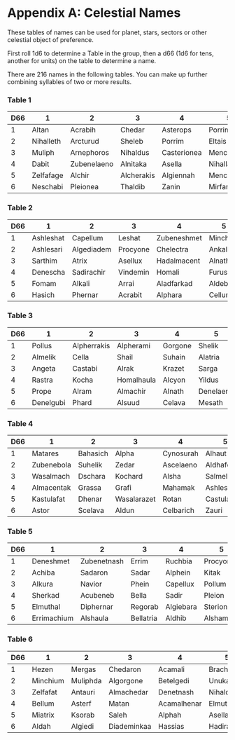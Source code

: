 # Appendix A: Celestial Names

These tables of names can be used for planet, stars, sectors or other celestial object of preference. 

First roll 1d6 to determine a Table in the group, then a d66 (1d6 for tens, another for units) on the table to determine a name. 

There are 216 names in the following tables. You can make up further combining syllables of two or more results.

### Table 1

| D66 | 1         | 2           | 3          | 4           | 5           | 6         |
| --- | --------- | ----------- | ---------- | ----------- | ----------- | --------- |
| 1   | Altan     | Acrabih     | Chedar     | Asterops    | Porrimacent | Rukbatena |
| 2   | Nihalleth | Arcturud    | Sheleb     | Porrim      | Eltais      | Sadalm    |
| 3   | Muliph    | Arnephoros  | Nihaldus   | Casterionea | Menchibah   | Shamarkab |
| 4   | Dabit     | Zubenelaeno | Alnitaka   | Asella      | Nihallatria | Chernar   |
| 5   | Zelfafage | Alchir      | Alcherakis | Algiennah   | Menchiba    | Phecca    |
| 6   | Neschabi  | Pleionea    | Thaldib    | Zanin       | Mirfar      | Sadachium |

### Table 2

| D66 | 1         | 2          | 3        | 4           | 5         | 6       |
| --- | --------- | ---------- | -------- | ----------- | --------- | ------- |
| 1   | Ashleshat | Capellum   | Leshat   | Zubeneshmet | Minchira  | Alchird |
| 2   | Ashlesari | Algediadem | Procyone | Chelectra   | Ankalhai  | Chera   |
| 3   | Sarthim   | Atrix      | Asellux  | Hadalmacent | Alnathfar | Aldhard |
| 4   | Denescha  | Sadirachir | Vindemin | Homali      | Furus     | Algor   |
| 5   | Fomam     | Alkali     | Arrai    | Aladfarkad  | Aldeba    | Maham   |
| 6   | Hasich    | Phernar    | Acrabit  | Alphara     | Cellum    | Zubens  |

### Table 3

| D66 | 1         | 2           | 3          | 4       | 5         | 6           |
| --- | --------- | ----------- | ---------- | ------- | --------- | ----------- |
| 1   | Pollus    | Alpherrakis | Alpherami  | Gorgone | Shelik    | Proxima     |
| 2   | Almelik   | Cella       | Shail      | Suhain  | Alatria   | Zibah       |
| 3   | Angeta    | Castabi     | Alrak      | Krazet  | Sarga     | Astaban     |
| 4   | Rastra    | Kocha       | Homalhaula | Alcyon  | Yildus    | Theemiatria |
| 5   | Prope     | Alram       | Almachir   | Alnath  | Denelaeno | Menkaa      |
| 6   | Denelgubi | Phard       | Alsuud     | Celava  | Mesath    | Saipheratz  |

### Table 4

| D66 | 1          | 2        | 3           | 4         | 5           | 6         |
| --- | ---------- | -------- | ----------- | --------- | ----------- | --------- |
| 1   | Matares    | Bahasich | Alpha       | Cynosurah | Alhaut      | Gomeisam  |
| 2   | Zubenebola | Suhelik  | Zedar       | Ascelaeno | Aldhaferatz | Grasat    |
| 3   | Wasalmach  | Dschara  | Kochard     | Alsha     | Salmeliak   | Acamarkad |
| 4   | Almacentak | Grassa   | Grafi       | Mahamak   | Ashleshmet  | Sadalshat |
| 5   | Kastulafat | Dhenar   | Wasalarazet | Rotan     | Castulafage | Gatrix    |
| 6   | Astor      | Scelava  | Aldun       | Celbarich | Zauri       | Lesat     |

### Table 5

| D66 | 1           | 2           | 3         | 4         | 5         | 6           |
| --- | ----------- | ----------- | --------- | --------- | --------- | ----------- |
| 1   | Deneshmet   | Zubenetnash | Errim     | Ruchbia   | Procyonea | Sadalmeliak |
| 2   | Achiba      | Sadaron     | Sadar     | Alphein   | Kitak     | Zaurakis    |
| 3   | Alkura      | Navior      | Phein     | Capellux  | Pollum    | Alamulk     |
| 4   | Sherkad     | Acubeneb    | Bella     | Sadir     | Pleion    | Menkentakan |
| 5   | Elmuthal    | Diphernar   | Regorab   | Algiebara | Sterione  | Adhaferak   |
| 6   | Errimachium | Alshaula    | Bellatria | Aldhib    | Alsham    | Bellath     |

### Table 6

| D66 | 1        | 2        | 3           | 4           | 5          | 6           |
| --- | -------- | -------- | ----------- | ----------- | ---------- | ----------- |
| 1   | Hezen    | Mergas   | Chedaron    | Acamali     | Brach      | Miracheat   |
| 2   | Minchium | Muliphda | Algorgone   | Betelgedi   | Unukat     | Seginusakan |
| 3   | Zelfafat | Antauri  | Almachedar  | Denetnash   | Nihaldib   | Aladfarkar  |
| 4   | Bellum   | Asterf   | Matan       | Acamalhenar | Elmuthabih | Wasathfar   |
| 5   | Miatrix  | Ksorab   | Saleh       | Alphah      | Asellah    | Astula      |
| 6   | Aldah    | Algiedi  | Diademinkaa | Hassias     | Hadira     | Cherkab     |
